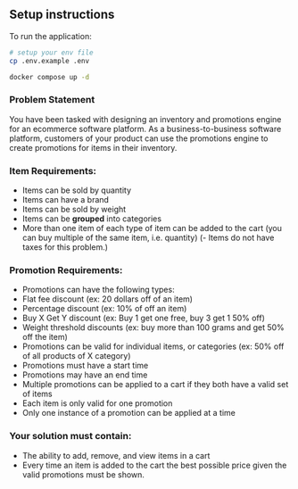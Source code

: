 ## Setup instructions

To run the application:

```sh
# setup your env file
cp .env.example .env

docker compose up -d
```

### Problem Statement
You have been tasked with designing an inventory and promotions engine for an ecommerce software platform. As a business-to-business software platform, customers of your product can use the promotions engine to create promotions for items in their inventory.

### Item Requirements:
- Items can be sold by quantity
- Items can have a brand
- Items can be sold by weight
- Items can be **grouped** into categories
- More than one item of each type of item can be added to the cart (you can buy multiple of the same item, i.e. quantity)
(- Items do not have taxes for this problem.)

### Promotion Requirements:
- Promotions can have the following types:
- Flat fee discount (ex: 20 dollars off of an item)
- Percentage discount (ex: 10% of off an item)
- Buy X Get Y discount (ex: Buy 1 get one free, buy 3 get 1 50% off)
- Weight threshold discounts (ex: buy more than 100 grams and get 50% off the item)
- Promotions can be valid for individual items, or categories (ex: 50% off of all products of X category)
- Promotions must have a start time
- Promotions may have an end time
- Multiple promotions can be applied to a cart if they both have a valid set of items
- Each item is only valid for one promotion
- Only one instance of a promotion can be applied at a time

### Your solution must contain:
- The ability to add, remove, and view items in a cart
- Every time an item is added to the cart the best possible price given the valid promotions must be shown.
